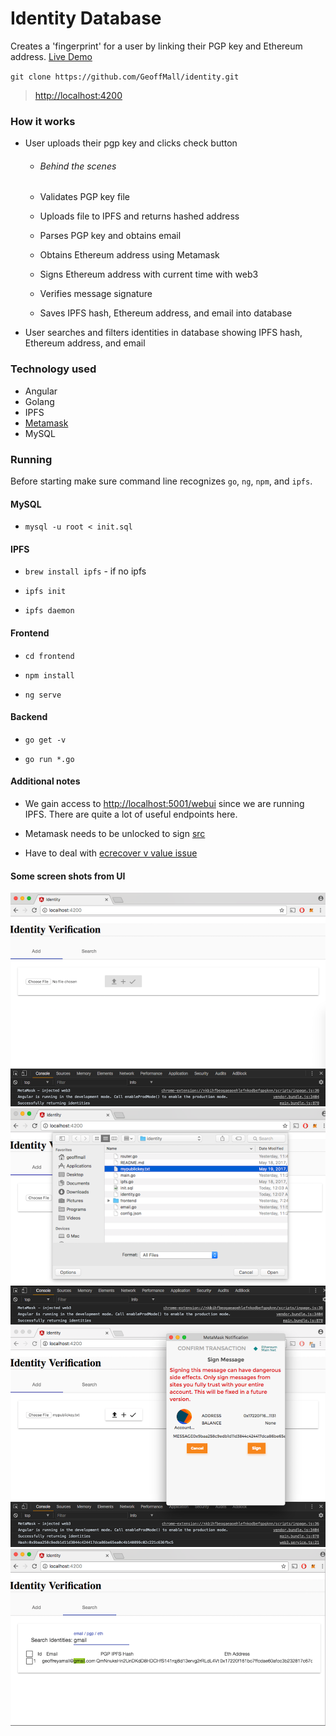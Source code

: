 # Identity Database

Creates a 'fingerprint' for a user by linking their PGP key and Ethereum address.
[Live Demo](http://54.67.117.89/)


`git clone https://github.com/GeoffMall/identity.git`

> [http://localhost:4200](http://localhost:4200)

### How it works

*   User uploads their pgp key and clicks check button

    *   ###### Behind the scenes
    
    *   Validates PGP key file
    *   Uploads file to IPFS and returns hashed address
    *   Parses PGP key and obtains email
    *   Obtains Ethereum address using Metamask
    *   Signs Ethereum address with current time with web3
    *   Verifies message signature
    *   Saves IPFS hash, Ethereum address, and email into database
    
*   User searches and filters identities in database showing IPFS hash, Ethereum address, and email

### Technology used

*   Angular
*   Golang
*   IPFS
*   [Metamask](https://metamask.io/)
*   MySQL

### Running

Before starting make sure command line recognizes `go`, `ng`, `npm`, and `ipfs`.

#### MySQL

*   `mysql -u root < init.sql`

#### IPFS

*   `brew install ipfs`  - if no ipfs
    
*   `ipfs init`
    
*   `ipfs daemon`

#### Frontend

*   `cd frontend`

*   `npm install`

*   `ng serve`

#### Backend

*   `go get -v`

*   `go run *.go`

#### Additional notes

*   We gain access to [http://localhost:5001/webui](http://localhost:5001/webui) since we are running IPFS. 
There are quite a lot of useful endpoints here.

*   Metamask needs to be unlocked to sign [src](https://github.com/ethereum/wiki/wiki/JavaScript-API#web3ethsign)

*   Have to deal with [ecrecover v value issue](https://github.com/ethereum/wiki/wiki/JavaScript-API#returns-45_)

#### Some screen shots from UI

![Image 1](./frontend/src/assets/img/pic1.png)
![Image 2](./frontend/src/assets/img/pic2.png)
![Image 3](./frontend/src/assets/img/pic3.png)
![Image 4](./frontend/src/assets/img/pic4.png)